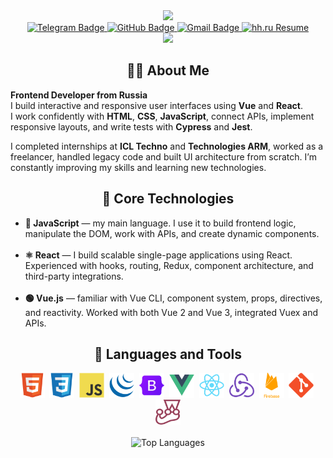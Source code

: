 <div id="header" align="center">
  <img src="https://media1.giphy.com/media/v1.Y2lkPTc5MGI3NjExaDAyOWU4azBkZnh4M3UydGt6cXA1eGRjbzl1Mml5M3Q5dXl5a29nbCZlcD12MV9pbnRlcm5hbF9naWZfYnlfaWQmY3Q9Zw/du3J3cXyzhj75IOgvA/giphy.gif" width="100"/>
  <div id="badges">
  <a href="https://t.me/damik_max">
    <img src="https://img.shields.io/badge/Telegram-2CA5E0?style=for-the-badge&logo=telegram&logoColor=white" alt="Telegram Badge"/>
  </a>
  <a href="https://github.com/damikmaxxx">
    <img src="https://img.shields.io/badge/GitHub-100000?style=for-the-badge&logo=github&logoColor=white" alt="GitHub Badge"/>
  </a>
  <a href="mailto:damik200355555@mail.ru">
    <img src="https://img.shields.io/badge/Email-D14836?style=for-the-badge&logo=gmail&logoColor=white" alt="Gmail Badge"/>
  </a>
  <a href="https://kazan.hh.ru/resume/c941bfcaff0f1bd7a10039ed1f446942673853" target="_blank">
    <img src="https://img.shields.io/badge/hh.ru-Resume-red?style=for-the-badge&logo=headhunter&logoColor=white" alt="hh.ru Resume"/>
  </a>
  </div>
</div>

<div align="center">
  <img src="https://media0.giphy.com/media/v1.Y2lkPTc5MGI3NjExZGZ3cWZuZXRhNmJra3BrejYxa2djYXp0enA2YnJkZTZ3a2dwbHF6OCZlcD12MV9pbnRlcm5hbF9naWZfYnlfaWQmY3Q9Zw/SWoSkN6DxTszqIKEqv/giphy.gif"/>
</div>

<h2 align="center">🙋‍♂️ About Me</h2>

<p>
  <strong>Frontend Developer from Russia</strong><br>
  I build interactive and responsive user interfaces using <strong>Vue</strong> and <strong>React</strong>.<br>
  I work confidently with <strong>HTML</strong>, <strong>CSS</strong>, <strong>JavaScript</strong>, connect APIs, implement responsive layouts, and write tests with <strong>Cypress</strong> and <strong>Jest</strong>.
</p>

<p>
  I completed internships at <strong>ICL Techno</strong> and <strong>Technologies ARM</strong>, worked as a freelancer, handled legacy code and built UI architecture from scratch. I’m constantly improving my skills and learning new technologies.
</p>



<h2 align="center">🧠 Core Technologies</h2>

<ul>
  <li><strong>💛 JavaScript</strong> — my main language. I use it to build frontend logic, manipulate the DOM, work with APIs, and create dynamic components.</li>
  <br>
  <li><strong>⚛️ React</strong> — I build scalable single-page applications using React. Experienced with hooks, routing, Redux, component architecture, and third-party integrations.</li>
  <br>
  <li><strong>🟢 Vue.js</strong> — familiar with Vue CLI, component system, props, directives, and reactivity. Worked with both Vue 2 and Vue 3, integrated Vuex and APIs.</li>
</ul>


<div align="center">
  <h2>🔧 Languages and Tools</h2>  
  <img src="https://github.com/devicons/devicon/blob/master/icons/html5/html5-original.svg" title="HTML5" alt="HTML" width="40" height="40"/>&nbsp;
  <img src="https://github.com/devicons/devicon/blob/master/icons/css3/css3-original.svg" title="CSS3" alt="CSS" width="40" height="40"/>&nbsp;
  <img src="https://github.com/devicons/devicon/blob/master/icons/javascript/javascript-original.svg" title="JavaScript" alt="JavaScript" width="40" height="40"/>&nbsp;
  <img src="https://github.com/devicons/devicon/blob/master/icons/jquery/jquery-original.svg" title="jQuery" alt="jQuery" width="40" height="40"/>&nbsp;
  <img src="https://github.com/devicons/devicon/blob/master/icons/bootstrap/bootstrap-original.svg" title="Bootstrap" alt="Bootstrap" width="40" height="40"/>&nbsp;
  <img src="https://github.com/devicons/devicon/blob/master/icons/vuejs/vuejs-original.svg" title="Vue.js" alt="Vue.js" width="40" height="40"/>&nbsp;
  <img src="https://github.com/devicons/devicon/blob/master/icons/react/react-original.svg" title="React" alt="React" width="40" height="40"/>&nbsp;
  <img src="https://github.com/devicons/devicon/blob/master/icons/redux/redux-original.svg" title="Redux" alt="Redux" width="40" height="40"/>&nbsp;
  <img src="https://github.com/devicons/devicon/blob/master/icons/firebase/firebase-plain-wordmark.svg" title="Firebase" alt="Firebase" width="40" height="40"/>&nbsp;
  <img src="https://github.com/devicons/devicon/blob/master/icons/git/git-original.svg" title="Git" alt="Git" width="40" height="40"/>&nbsp;
  <img src="https://github.com/devicons/devicon/blob/master/icons/jest/jest-plain.svg" title="Jest / Testing" alt="Testing" width="40" height="40"/>
</div>

<br/>

<div align="center">
  <img src="https://github-readme-stats.vercel.app/api/top-langs/?username=damikmaxxx&layout=compact&theme=vision-friendly-dark" alt="Top Languages"/>
</div>
